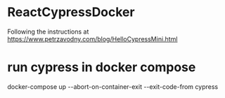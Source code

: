 # ReactCypressDocker

Following the instructions at https://www.petrzavodny.com/blog/HelloCypressMini.html

# run cypress in docker compose

docker-compose up --abort-on-container-exit --exit-code-from cypress
